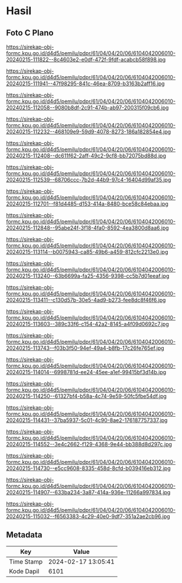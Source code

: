 # Hasil

## Foto C Plano

https://sirekap-obj-formc.kpu.go.id/d4d5/pemilu/pdpr/61/04/04/20/06/6104042006010-20240215-111822--8c4603e2-e0df-472f-9fdf-acabcb58f898.jpg

https://sirekap-obj-formc.kpu.go.id/d4d5/pemilu/pdpr/61/04/04/20/06/6104042006010-20240215-111941--47f98295-841c-46ea-8709-b3163b2aff16.jpg

https://sirekap-obj-formc.kpu.go.id/d4d5/pemilu/pdpr/61/04/04/20/06/6104042006010-20240215-112058--9080b8df-2c91-474b-ab97-200315f09cb6.jpg

https://sirekap-obj-formc.kpu.go.id/d4d5/pemilu/pdpr/61/04/04/20/06/6104042006010-20240215-112232--468109e9-59d9-4078-8273-186a182854e4.jpg

https://sirekap-obj-formc.kpu.go.id/d4d5/pemilu/pdpr/61/04/04/20/06/6104042006010-20240215-112408--dc611f62-2aff-49c2-9cf8-bb72075bd88d.jpg

https://sirekap-obj-formc.kpu.go.id/d4d5/pemilu/pdpr/61/04/04/20/06/6104042006010-20240215-112539--68706ccc-7b2d-44b9-97c4-16404d99af35.jpg

https://sirekap-obj-formc.kpu.go.id/d4d5/pemilu/pdpr/61/04/04/20/06/6104042006010-20240215-112701--f81d4485-d153-414a-8480-bce58c84ebaa.jpg

https://sirekap-obj-formc.kpu.go.id/d4d5/pemilu/pdpr/61/04/04/20/06/6104042006010-20240215-112848--95abe24f-3f18-4fa0-8592-4ea3800d8aa6.jpg

https://sirekap-obj-formc.kpu.go.id/d4d5/pemilu/pdpr/61/04/04/20/06/6104042006010-20240215-113114--b0075943-ca85-49b6-a459-812cfc2213e0.jpg

https://sirekap-obj-formc.kpu.go.id/d4d5/pemilu/pdpr/61/04/04/20/06/6104042006010-20240215-113240--63b6699a-fa25-4356-9398-cc5b7d01eeaf.jpg

https://sirekap-obj-formc.kpu.go.id/d4d5/pemilu/pdpr/61/04/04/20/06/6104042006010-20240215-113411--c130d57b-30e5-4ad9-b273-fee8dc8f46f6.jpg

https://sirekap-obj-formc.kpu.go.id/d4d5/pemilu/pdpr/61/04/04/20/06/6104042006010-20240215-113603--389c33f6-c154-42a2-8145-a4f09d0692c7.jpg

https://sirekap-obj-formc.kpu.go.id/d4d5/pemilu/pdpr/61/04/04/20/06/6104042006010-20240215-113743--f03b3f50-94ef-49a4-b8fb-17c26fe765ef.jpg

https://sirekap-obj-formc.kpu.go.id/d4d5/pemilu/pdpr/61/04/04/20/06/6104042006010-20240215-114014--6998781d-ee24-45ee-a1ef-99415bf3d14b.jpg

https://sirekap-obj-formc.kpu.go.id/d4d5/pemilu/pdpr/61/04/04/20/06/6104042006010-20240215-114250--61327bf4-b58a-4c74-9e59-50fc5fbe54df.jpg

https://sirekap-obj-formc.kpu.go.id/d4d5/pemilu/pdpr/61/04/04/20/06/6104042006010-20240215-114431--37ba5937-5c01-4c90-8ae2-176187757337.jpg

https://sirekap-obj-formc.kpu.go.id/d4d5/pemilu/pdpr/61/04/04/20/06/6104042006010-20240215-114552--3e4c2662-f129-4368-9e44-bb388d8d297c.jpg

https://sirekap-obj-formc.kpu.go.id/d4d5/pemilu/pdpr/61/04/04/20/06/6104042006010-20240215-114730--e5cc9608-8335-458d-8cfd-b039416eb312.jpg

https://sirekap-obj-formc.kpu.go.id/d4d5/pemilu/pdpr/61/04/04/20/06/6104042006010-20240215-114907--633ba234-3a87-414a-936e-11266a997834.jpg

https://sirekap-obj-formc.kpu.go.id/d4d5/pemilu/pdpr/61/04/04/20/06/6104042006010-20240215-115032--f6563383-4c29-40e0-9df7-351a2ae2cb96.jpg


## Metadata

| Key        | Value               |
| ---------- | ------------------- |
| Time Stamp | 2024-02-17 13:05:41 |
| Kode Dapil | 6101                |



